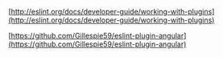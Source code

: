 
[http://eslint.org/docs/developer-guide/working-with-plugins](http://eslint.org/docs/developer-guide/working-with-plugins)

[https://github.com/Gillespie59/eslint-plugin-angular](https://github.com/Gillespie59/eslint-plugin-angular)
